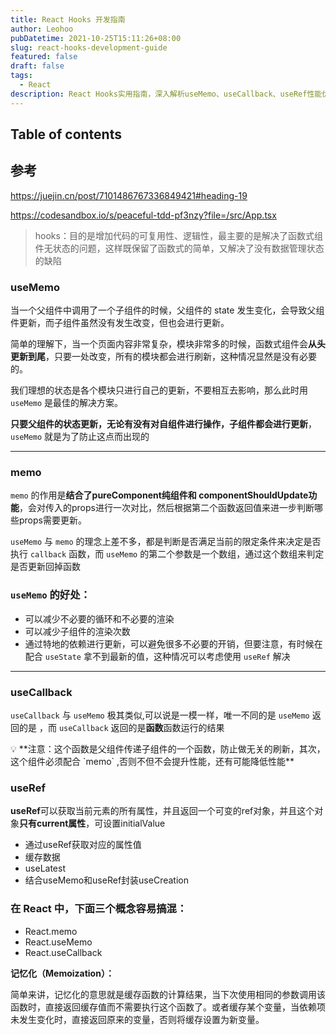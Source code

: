 ```yaml
---
title: React Hooks 开发指南
author: Leohoo
pubDatetime: 2021-10-25T15:11:26+08:00
slug: react-hooks-development-guide
featured: false
draft: false
tags:
  - React
description: React Hooks实用指南，深入解析useMemo、useCallback、useRef性能优化技巧，理解记忆化机制提升组件渲染效率。
---
```


## Table of contents


## 参考
https://juejin.cn/post/7101486767336849421#heading-19

https://codesandbox.io/s/peaceful-tdd-pf3nzy?file=/src/App.tsx

> hooks：目的是增加代码的可复用性、逻辑性，最主要的是解决了函数式组件无状态的问题，这样既保留了函数式的简单，又解决了没有数据管理状态的缺陷
>

### useMemo

当一个父组件中调用了一个子组件的时候，父组件的 state 发生变化，会导致父组件更新，而子组件虽然没有发生改变，但也会进行更新。

简单的理解下，当一个页面内容非常复杂，模块非常多的时候，函数式组件会**从头更新到尾**，只要一处改变，所有的模块都会进行刷新，这种情况显然是没有必要的。

我们理想的状态是各个模块只进行自己的更新，不要相互去影响，那么此时用 `useMemo` 是最佳的解决方案。

**只要父组件的状态更新，无论有没有对自组件进行操作，子组件都会进行更新**， `useMemo` 就是为了防止这点而出现的

---

### memo

`memo` 的作用是**结合了pureComponent纯组件和 componentShouldUpdate功能**，会对传入的props进行一次对比，然后根据第二个函数返回值来进一步判断哪些props需要更新。

`useMemo` 与 `memo` 的理念上差不多，都是判断是否满足当前的限定条件来决定是否执行 `callback` 函数，而 `useMemo` 的第二个参数是一个数组，通过这个数组来判定是否更新回掉函数

### `useMemo` 的好处：

- 可以减少不必要的循环和不必要的渲染
- 可以减少子组件的渲染次数
- 通过特地的依赖进行更新，可以避免很多不必要的开销，但要注意，有时候在配合 `useState` 拿不到最新的值，这种情况可以考虑使用 `useRef` 解决

---

### useCallback

`useCallback` 与 `useMemo` 极其类似,可以说是一模一样，唯一不同的是 `useMemo` 返回的是 ，而 `useCallback` 返回的是**函数**函数运行的结果

<aside>
💡 **注意：这个函数是父组件传递子组件的一个函数，防止做无关的刷新，其次，这个组件必须配合 `memo` ,否则不但不会提升性能，还有可能降低性能**

</aside>

### useRef

**useRef**可以获取当前元素的所有属性，并且返回一个可变的ref对象，并且这个对象**只有current属性**，可设置initialValue

- 通过useRef获取对应的属性值
- 缓存数据
- useLatest
- 结合useMemo和useRef封装useCreation

### 在 React 中，下面三个概念容易搞混：

- React.memo
- React.useMemo
- React.useCallback

**记忆化（Memoization）：**

简单来讲，记忆化的意思就是缓存函数的计算结果，当下次使用相同的参数调用该函数时，直接返回缓存值而不需要执行这个函数了。或者缓存某个变量，当依赖项未发生变化时，直接返回原来的变量，否则将缓存设置为新变量。
